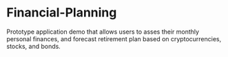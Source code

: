 # Financial-Planning
Prototype application demo that allows users to asses their monthly personal finances, and forecast retirement plan based on cryptocurrencies, stocks, and bonds.
